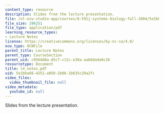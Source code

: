 ```yaml
---
content_type: resource
description: Slides from the lecture presentation.
file: /ol-ocw-studio-app/courses/8-591j-systems-biology-fall-2004/5e1bba664251a0502b861b635c20a2fc_l4_notes.pdf
file_size: 296251
file_type: application/pdf
learning_resource_types:
- Lecture Notes
license: https://creativecommons.org/licenses/by-nc-sa/4.0/
ocw_type: OCWFile
parent_title: Lecture Notes
parent_type: CourseSection
parent_uid: c9564d6a-d5c7-c12c-e38a-aab6dada0c26
resourcetype: Document
title: l4_notes.pdf
uid: 5e1bba66-4251-a050-2b86-1b635c20a2fc
video_files:
  video_thumbnail_file: null
video_metadata:
  youtube_id: null
---
```

Slides from the lecture presentation.